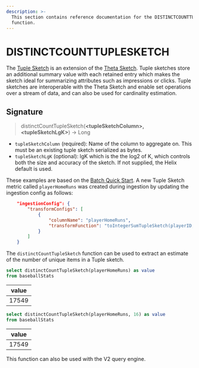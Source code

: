 ```yaml
---
description: >-
  This section contains reference documentation for the DISTINCTCOUNTTUPLESKETCH
  function.
---
```


# DISTINCTCOUNTTUPLESKETCH

The [Tuple Sketch](https://datasketches.apache.org/docs/Tuple/TupleOverview.html) is an extension of the [Theta Sketch](https://datasketches.apache.org/docs/Theta/ThetaSketchFramework.html).  Tuple sketches store an additional summary value with each retained entry which makes the sketch ideal for summarizing attributes such as impressions or clicks.  Tuple sketches are interoperable with the Theta Sketch and enable set operations over a stream of data, and can also be used for cardinality estimation.

## Signature

> distinctCountTupleSketch(**\<tupleSketchColumn>, \<tupleSketchLgK>**) -> Long

* `tupleSketchColumn` (required): Name of the column to aggregate on.  This must be an existing tuple sketch serialized as bytes.
* `tupleSketchLgK` (optional): lgK which is the the log2 of K, which controls both the size and accuracy of the sketch.  If not supplied, the Helix default is used.

These examples are based on the [Batch Quick Start](../../basics/getting-started/quick-start.md#batch).  A new Tuple Sketch metric called `playerHomeRuns` was created during ingestion by updating the ingestion config as follows:

```json
	"ingestionConfig": {
		"transformConfigs": [
			{
				"columnName": "playerHomeRuns",
				"transformFunction": "toIntegerSumTupleSketch(playerID, homeRuns)"
			}
		]
	}
```

The `distinctCountTupleSketch` function can be used to extract an estimate of the number of unique items in a Tuple sketch.

```sql
select distinctCountTupleSketch(playerHomeRuns) as value
from baseballStats 
```

| value |
| ----- |
| 17549 |

```sql
select distinctCountTupleSketch(playerHomeRuns, 16) as value
from baseballStats 
```

| value |
| ----- |
| 17549 |

This function can also be used with the V2 query engine.
